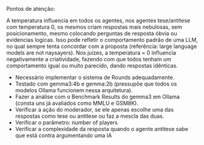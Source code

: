 Pontos de atenção: 

A temperatura influencia em todos os agentes, nos agentes tese/antítese com temperatura 0, os mesmos criam respostas mais nebulosas, sem posicionamento, mesmo colocando perguntas de resposta óbvia ou evidencias logicas. Isso pode refletir o comportamento padrão de uma LLM, no qual sempre tenta concordar com a proposta (referência: large language models are not naysayers). Nos juízes, a temperatura = 0 influencia negativamente a criatividade, fazendo com que todos tenham um comportamento igual ou muito parecido, dando respostas idênticas.

- Necessário implementar o sistema de Rounds adequadamente.
- Testado com gemma3:4b e gemma:2b (pressupôe que todos os modelos Ollama funcionem nessa arquitetura).
- Fazer a análise com o Benchmark Results do gemma3 em Ollama (consta uns já avaliados como MMLU e GSM8K).
- Verificar a ação do moderador, se ele apenas escolhe uma das respostas como tese ou antítese ou faz a mescla das duas. 
- Verificar o parâmetro: number of players
- Verificar a complexidade da resposta quando o agente antitese sabe que está contra argumentando uma IA
